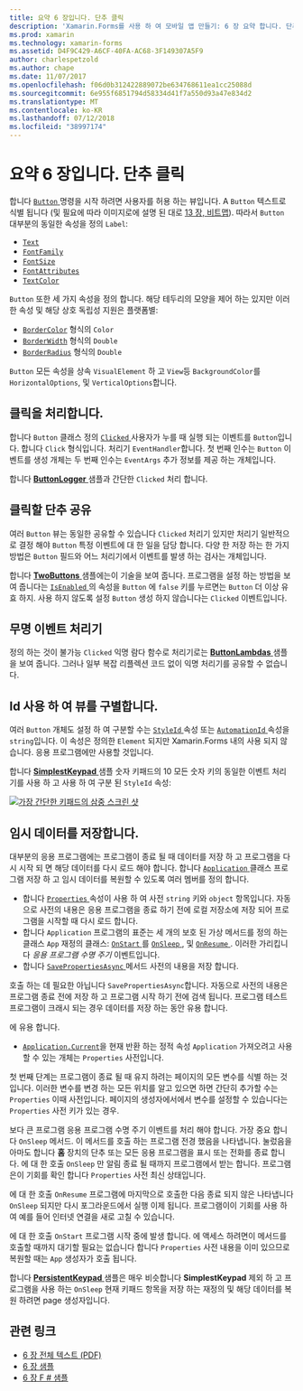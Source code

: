```yaml
---
title: 요약 6 장입니다. 단추 클릭
description: 'Xamarin.Forms를 사용 하 여 모바일 앱 만들기: 6 장 요약 합니다. 단추 클릭'
ms.prod: xamarin
ms.technology: xamarin-forms
ms.assetid: D4F9C429-A6CF-40FA-AC68-3F149307A5F9
author: charlespetzold
ms.author: chape
ms.date: 11/07/2017
ms.openlocfilehash: f06d0b312422889072be634768611ea1cc25088d
ms.sourcegitcommit: 6e955f6851794d58334d41f7a550d93a47e834d2
ms.translationtype: MT
ms.contentlocale: ko-KR
ms.lasthandoff: 07/12/2018
ms.locfileid: "38997174"
---
```

# <a name="summary-of-chapter-6-button-clicks"></a>요약 6 장입니다. 단추 클릭

합니다 [ `Button` ](xref:Xamarin.Forms.Button) 명령을 시작 하려면 사용자를 허용 하는 뷰입니다. A `Button` 텍스트로 식별 됩니다 (및 필요에 따라 이미지로에 설명 된 대로 [13 장, 비트맵](chapter13.md)). 따라서 `Button` 대부분의 동일한 속성을 정의 `Label`:

- [`Text`](xref:Xamarin.Forms.Button.Text)
- [`FontFamily`](xref:Xamarin.Forms.Button.FontFamily)
- [`FontSize`](xref:Xamarin.Forms.Button.FontSize)
- [`FontAttributes`](xref:Xamarin.Forms.Button.FontAttributes)
- [`TextColor`](xref:Xamarin.Forms.Button.TextColor)

`Button` 또한 세 가지 속성을 정의 합니다. 해당 테두리의 모양을 제어 하는 있지만 이러한 속성 및 해당 상호 독립성 지원은 플랫폼별:

- [`BorderColor`](xref:Xamarin.Forms.Button.BorderColor) 형식의 `Color`
- [`BorderWidth`](xref:Xamarin.Forms.Button.BorderWidth) 형식의 `Double`
- [`BorderRadius`](xref:Xamarin.Forms.Button.BorderRadius) 형식의 `Double`

`Button` 모든 속성을 상속 `VisualElement` 하 고 `View`등 `BackgroundColor`를 `HorizontalOptions`, 및 `VerticalOptions`합니다.

## <a name="processing-the-click"></a>클릭을 처리합니다.

합니다 `Button` 클래스 정의 [ `Clicked` ](xref:Xamarin.Forms.Button.Clicked) 사용자가 누를 때 실행 되는 이벤트를 `Button`입니다. 합니다 `Click` 형식입니다. 처리기 `EventHandler`합니다. 첫 번째 인수는 `Button` 이벤트를 생성 개체는 두 번째 인수는 `EventArgs` 추가 정보를 제공 하는 개체입니다.

합니다 [ **ButtonLogger** ](https://github.com/xamarin/xamarin-forms-book-samples/tree/master/Chapter06/ButtonLogger) 샘플과 간단한 `Clicked` 처리 합니다.

## <a name="sharing-button-clicks"></a>클릭할 단추 공유

여러 `Button` 뷰는 동일한 공유할 수 있습니다 `Clicked` 처리기 있지만 처리기 일반적으로 결정 해야 `Button` 특정 이벤트에 대 한 일을 담당 합니다. 다양 한 저장 하는 한 가지 방법은 `Button` 필드와 어느 처리기에서 이벤트를 발생 하는 검사는 개체입니다.

합니다 [ **TwoButtons** ](https://github.com/xamarin/xamarin-forms-book-samples/tree/master/Chapter06/TwoButtons) 샘플에는이 기술을 보여 줍니다. 프로그램을 설정 하는 방법을 보여 줍니다는 [ `IsEnabled` ](xref:Xamarin.Forms.VisualElement.IsEnabled) 의 속성을 `Button` 에 `false` 키를 누르면는 `Button` 더 이상 유효 하지. 사용 하지 않도록 설정 `Button` 생성 하지 않습니다는 `Clicked` 이벤트입니다.

## <a name="anonymous-event-handlers"></a>무명 이벤트 처리기

정의 하는 것이 불가능 `Clicked` 익명 람다 함수로 처리기로는 [ **ButtonLambdas** ](https://github.com/xamarin/xamarin-forms-book-samples/tree/master/Chapter06/ButtonLambdas) 샘플을 보여 줍니다. 그러나 일부 복잡 리플렉션 코드 없이 익명 처리기를 공유할 수 없습니다.

## <a name="distinguishing-views-with-ids"></a>Id 사용 하 여 뷰를 구별합니다.

여러 `Button` 개체도 설정 하 여 구분할 수는 [ `StyleId` ](xref:Xamarin.Forms.Element.StyleId) 속성 또는 [ `AutomationId` ](xref:Xamarin.Forms.Element.AutomationId) 속성을 `string`입니다. 이 속성은 정의한 `Element` 되지만 Xamarin.Forms 내의 사용 되지 않습니다. 응용 프로그램에만 사용할 것입니다.

합니다 [ **SimplestKeypad** ](https://github.com/xamarin/xamarin-forms-book-samples/tree/master/Chapter06/SimplestKeypad) 샘플 숫자 키패드의 10 모든 숫자 키의 동일한 이벤트 처리기를 사용 하 고 사용 하 여 구분 된 `StyleId` 속성:

[![가장 간단한 키패드의 삼중 스크린 샷](images/ch06fg04-small.png "계산기")](images/ch06fg04-large.png#lightbox "계산기")

## <a name="saving-transient-data"></a>임시 데이터를 저장합니다.

대부분의 응용 프로그램에는 프로그램이 종료 될 때 데이터를 저장 하 고 프로그램을 다시 시작 되 면 해당 데이터를 다시 로드 해야 합니다. 합니다 [ `Application` ](xref:Xamarin.Forms.Application) 클래스 프로그램 저장 하 고 임시 데이터를 복원할 수 있도록 여러 멤버를 정의 합니다.

- 합니다 [ `Properties` ](xref:Xamarin.Forms.Application.Properties) 속성이 사용 하 여 사전 `string` 키와 `object` 항목입니다. 자동으로 사전의 내용은 응용 프로그램을 종료 하기 전에 로컬 저장소에 저장 되어 프로그램을 시작할 때 다시 로드 합니다.
- 합니다 `Application` 프로그램의 표준는 세 개의 보호 된 가상 메서드를 정의 하는 클래스 `App` 재정의 클래스: [ `OnStart` ](xref:Xamarin.Forms.Application.OnStart)를 [ `OnSleep` ](xref:Xamarin.Forms.Application.OnSleep), 및 [ `OnResume` ](xref:Xamarin.Forms.Application.OnResume). 이러한 가리킵니다 *응용 프로그램 수명 주기* 이벤트입니다.
- 합니다 [ `SavePropertiesAsync` ](xref:Xamarin.Forms.Application.SavePropertiesAsync) 메서드 사전의 내용을 저장 합니다.

호출 하는 데 필요한 아닙니다 `SavePropertiesAsync`합니다. 자동으로 사전의 내용은 프로그램 종료 전에 저장 하 고 프로그램 시작 하기 전에 검색 됩니다. 프로그램 테스트 프로그램이 크래시 되는 경우 데이터를 저장 하는 동안 유용 합니다.

에 유용 합니다.

- [`Application.Current`](xref:Xamarin.Forms.Application.Current)을 현재 반환 하는 정적 속성 `Application` 가져오려고 사용할 수 있는 개체는 `Properties` 사전입니다.

첫 번째 단계는 프로그램이 종료 될 때 유지 하려는 페이지의 모든 변수를 식별 하는 것입니다. 이러한 변수를 변경 하는 모든 위치를 알고 있으면 하면 간단히 추가할 수는 `Properties` 이때 사전입니다. 페이지의 생성자에서에서 변수를 설정할 수 있습니다는 `Properties` 사전 키가 있는 경우.

보다 큰 프로그램 응용 프로그램 수명 주기 이벤트를 처리 해야 합니다. 가장 중요 합니다 `OnSleep` 메서드. 이 메서드를 호출 하는 프로그램 전경 했음을 나타냅니다. 눌렀음을 아마도 합니다 **홈** 장치의 단추 또는 모든 응용 프로그램을 표시 또는 전화를 종료 합니다. 에 대 한 호출 `OnSleep` 만 알림 종료 될 때까지 프로그램에서 받는 합니다. 프로그램은이 기회를 확인 합니다 `Properties` 사전 최신 상태입니다.

에 대 한 호출 `OnResume` 프로그램에 마지막으로 호출한 다음 종료 되지 않은 나타냅니다 `OnSleep` 되지만 다시 포그라운드에서 실행 이제 됩니다. 프로그램이이 기회를 사용 하 여 예를 들어 인터넷 연결을 새로 고칠 수 있습니다.

에 대 한 호출 `OnStart` 프로그램 시작 중에 발생 합니다. 에 액세스 하려면이 메서드를 호출할 때까지 대기할 필요는 없습니다 합니다 `Properties` 사전 내용을 이미 있으므로 복원할 때는 `App` 생성자가 호출 됩니다.

합니다 [ **PersistentKeypad** ](https://github.com/xamarin/xamarin-forms-book-samples/tree/master/Chapter06/PersistentKeypad) 샘플은 매우 비슷합니다 **SimplestKeypad** 제외 하 고 프로그램을 사용 하는 `OnSleep` 현재 키패드 항목을 저장 하는 재정의 및 해당 데이터를 복원 하려면 page 생성자입니다.



## <a name="related-links"></a>관련 링크

- [6 장 전체 텍스트 (PDF)](https://download.xamarin.com/developer/xamarin-forms-book/XamarinFormsBook-Ch06-Apr2016.pdf)
- [6 장 샘플](https://github.com/xamarin/xamarin-forms-book-samples/tree/master/Chapter06)
- [6 장 F # 샘플](https://github.com/xamarin/xamarin-forms-book-samples/tree/master/Chapter06/FS)
